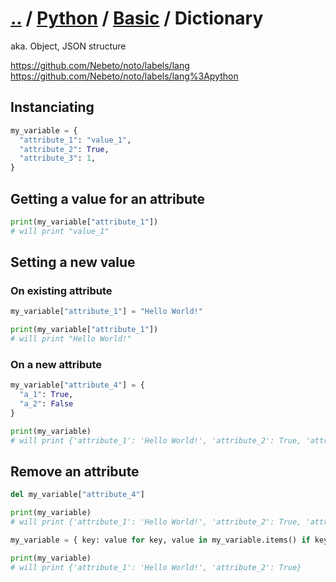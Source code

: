 # [..](../../..) / [Python](../..) / [Basic](..) / Dictionary

aka. Object, JSON structure

https://github.com/Nebeto/noto/labels/lang https://github.com/Nebeto/noto/labels/lang%3Apython

## Instanciating

```python
my_variable = {
  "attribute_1": "value_1",
  "attribute_2": True,
  "attribute_3": 1,
}
```

## Getting a value for an attribute

```python
print(my_variable["attribute_1"])
# will print "value_1"
```

## Setting a new value

### On existing attribute

```python
my_variable["attribute_1"] = "Hello World!"

print(my_variable["attribute_1"])
# will print "Hello World!"
```

### On a new attribute

```python
my_variable["attribute_4"] = {
  "a_1": True,
  "a_2": False
}

print(my_variable)
# will print {'attribute_1': 'Hello World!', 'attribute_2': True, 'attribute_3': 1, 'attribute_4': {'a_1': True, 'a_2': False}}
```

## Remove an attribute

```python
del my_variable["attribute_4"]

print(my_variable)
# will print {'attribute_1': 'Hello World!', 'attribute_2': True, 'attribute_3': 1}
```

```python
my_variable = { key: value for key, value in my_variable.items() if key != "attribute_3" }

print(my_variable)
# will print {'attribute_1': 'Hello World!', 'attribute_2': True}
```

